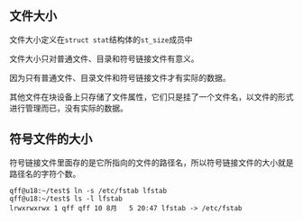 ## 文件大小

文件大小定义在`struct stat`结构体的`st_size`成员中

文件大小只对普通文件、目录和符号链接文件有意义。

因为只有普通文件、目录文件和符号链接文件才有实际的数据。

其他文件在块设备上只存储了文件属性，它们只是挂了一个文件名，以文件的形式进行管理而已，没有实际的数据。


## 符号文件的大小

符号链接文件里面存的是它所指向的文件的路径名，所以符号链接文件的大小就是路径名的字符个数。

```
qff@u18:~/test$ ln -s /etc/fstab lfstab
qff@u18:~/test$ ls -l lfstab
lrwxrwxrwx 1 qff qff 10 8月   5 20:47 lfstab -> /etc/fstab
```
